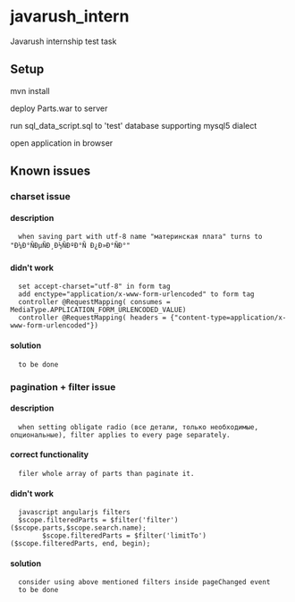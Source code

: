 # javarush_intern
Javarush internship test task

## Setup
  mvn install
  
  deploy Parts.war to server
  
  run sql_data_script.sql to 'test' database supporting mysql5 dialect
  
  open application in browser

## Known issues
### charset issue
#### description
      when saving part with utf-8 name "материнская плата" turns to "Ð¼Ð°ÑÐµÑÐ¸Ð½ÑÐºÐ°Ñ Ð¿Ð»Ð°ÑÐ°"
#### didn't work
      set accept-charset="utf-8" in form tag
      add enctype="application/x-www-form-urlencoded" to form tag
      controller @RequestMapping( consumes = MediaType.APPLICATION_FORM_URLENCODED_VALUE)
      controller @RequestMapping( headers = {"content-type=application/x-www-form-urlencoded"})
#### solution
      to be done
### pagination + filter issue
#### description
      when setting obligate radio (все детали, только необходимые, опциональные), filter applies to every page separately.
#### correct functionality 
      filer whole array of parts than paginate it.
#### didn't work
      javascript angularjs filters
      $scope.filteredParts = $filter('filter')($scope.parts,$scope.search.name);
			$scope.filteredParts = $filter('limitTo')($scope.filteredParts, end, begin);
#### solution
      consider using above mentioned filters inside pageChanged event
      to be done
